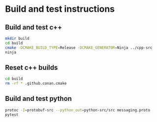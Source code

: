 # Build and test instructions

## Build and test c++

```bash
mkdir build
cd build
cmake -DCMAKE_BUILD_TYPE=Release -DCMAKE_GENERATOR=Ninja ../cpp-src
ninja
```

## Reset c++ builds

```bash
cd build
rm -rf * .github.conan.cmake
```

## Build and test python

```bash
protoc -I=protobuf-src --python_out=python-src/src messaging.proto
pytest
```
